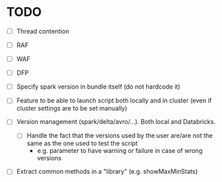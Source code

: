 # TODO


- [ ] Thread contention
- [ ] RAF
- [ ] WAF
- [ ] DFP


- [ ] Specify spark version in bundle itself (do not hardcode it)
- [ ] Feature to be able to launch script both locally and in cluster (even if cluster settings are to be set manually)
- [ ] Version management (spark/delta/avro/...). Both local and Databricks.
    - [ ] Handle the fact that the versions used by the user are/are not the same as the one used to test the script
        - e.g. parameter to have warning or failure in case of wrong versions
- [ ] Extract common methods in a "library" (e.g. showMaxMinStats)
